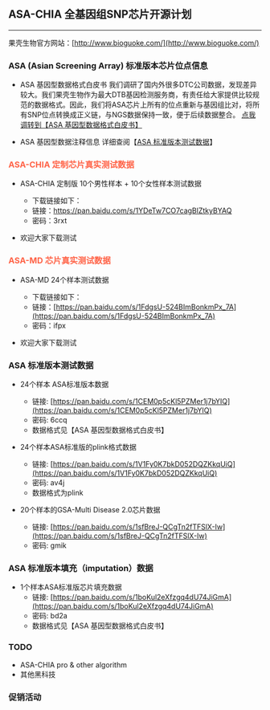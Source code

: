 ## ASA-CHIA 全基因组SNP芯片开源计划

----------
果壳生物官方网站：[http://www.bioguoke.com/](http://www.bioguoke.com/)

### ASA (Asian Screening Array) 标准版本芯片位点信息
* ASA 基因型数据格式白皮书
我们调研了国内外很多DTC公司数据，发现差异较大。我们果壳生物作为最大DTB基因检测服务商，有责任给大家提供比较规范的数据格式。因此，我们将ASA芯片上所有的位点重新与基因组比对，将所有SNP位点转换成正义链，与NGS数据保持一致，便于后续数据整合。
[点我调转到【ASA 基因型数据格式白皮书】][1]


* ASA 基因型数据注释信息
详细查阅【<a href="#jump" target="_self">ASA 标准版本测试数据</a>】




### <font color=#FF6347 >ASA-CHIA 定制芯片真实测试数据</font>
* ASA-CHIA 定制版 10个男性样本 + 10个女性样本测试数据
    * 下载链接如下：
    * 链接：https://pan.baidu.com/s/1YDeTw7CO7cagBlZtkyBYAQ 
    * 密码：3rxt

* 欢迎大家下载测试


### <font color=#FF6347 >ASA-MD 芯片真实测试数据</font>
* ASA-MD 24个样本测试数据
    * 下载链接如下：
    * 链接：[https://pan.baidu.com/s/1FdgsU-524BImBonkmPx_7A](https://pan.baidu.com/s/1FdgsU-524BImBonkmPx_7A) 
    * 密码：ifpx

* 欢迎大家下载测试


### <span id = "jump">ASA 标准版本测试数据</span>

* 24个样本 ASA标准版本数据
    * 链接: [https://pan.baidu.com/s/1CEM0p5cKl5PZMer1j7bYIQ](https://pan.baidu.com/s/1CEM0p5cKl5PZMer1j7bYIQ)
    * 密码: 6ccq
    * 数据格式见【ASA 基因型数据格式白皮书】

* 24个样本ASA标准版的plink格式数据
    * 链接: [https://pan.baidu.com/s/1V1Fy0K7bkD052DQZKkqUiQ](https://pan.baidu.com/s/1V1Fy0K7bkD052DQZKkqUiQ)
    * 密码: av4j
    * 数据格式为plink

* 20个样本的GSA-Multi Disease 2.0芯片数据
    * 链接: [https://pan.baidu.com/s/1sfBreJ-QCgTn2fTFSlX-Iw](https://pan.baidu.com/s/1sfBreJ-QCgTn2fTFSlX-Iw)
    * 密码: gmik



### ASA 标准版本填充（imputation）数据
* 1个样本ASA标准版芯片填充数据
    * 链接: [https://pan.baidu.com/s/1boKul2eXfzgq4dU74JiGmA](https://pan.baidu.com/s/1boKul2eXfzgq4dU74JiGmA)
    * 密码: bd2a
    * 数据格式见【ASA 基因型数据格式白皮书】




### TODO
* ASA-CHIA pro & other algorithm
* 其他黑科技

### 促销活动



  [1]: https://github.com/bioguoke/RS_white-paper
